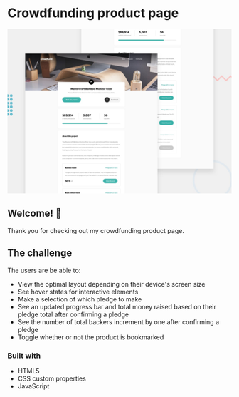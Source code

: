 # Crowdfunding product page

![Design preview for the Crowdfunding product page coding challenge](./design/desktop-preview.jpg)

## Welcome! 👋

Thank you for checking out my crowdfunding product page.

## The challenge

The users are be able to:

- View the optimal layout depending on their device's screen size
- See hover states for interactive elements
- Make a selection of which pledge to make
- See an updated progress bar and total money raised based on their pledge total after confirming a pledge
- See the number of total backers increment by one after confirming a pledge
- Toggle whether or not the product is bookmarked

### Built with

- HTML5
- CSS custom properties
- JavaScript

